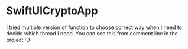 # SwiftUICryptoApp
 I tried multiple version of function to choose correct way when I need to decide which thread I need. You can see this from comment line in the project :D
